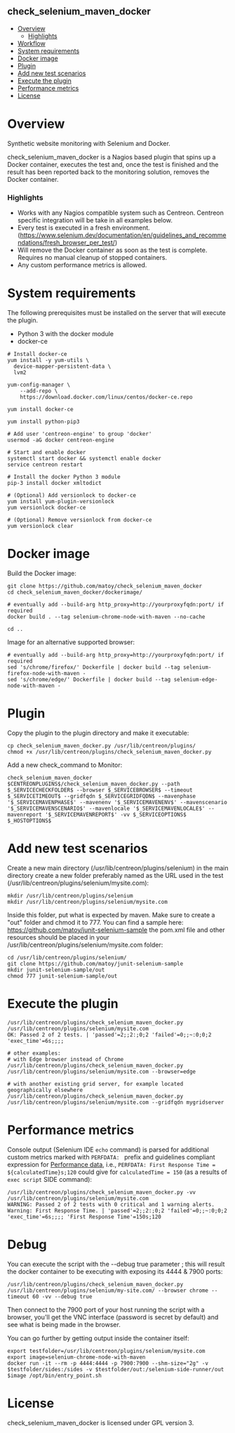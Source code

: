 check_selenium_maven_docker
-----------------------

- [Overview](#overview)
  * [Highlights](#highlights)
- [Workflow](#metrics-naming)
- [System requirements](#system-requirements)
- [Docker image](#docker-image)
- [Plugin](#plugin)
- [Add new test scenarios](#add-new-test-scenarios)
- [Execute the plugin](#execute-the-plugin)
- [Performance metrics](#performance-metrics)
- [License](#license)

# Overview #
Synthetic website monitoring with Selenium and Docker.

check_selenium_maven_docker is a Nagios based plugin that spins up a Docker container, executes the test and, once the test is finished and the result has been reported back to the monitoring solution, removes the Docker container.

### Highlights ###

* Works with any Nagios compatible system such as Centreon. Centreon specific integration will be take in all examples below.
* Every test is executed in a fresh environment. (https://www.selenium.dev/documentation/en/guidelines_and_recommendations/fresh_browser_per_test/)
* Will remove the Docker container as soon as the test is complete. Requires no manual cleanup of stopped containers.
* Any custom performance metrics is allowed.

# System requirements #
The following prerequisites must be installed on the server that will execute the plugin.

* Python 3 with the docker module
* docker-ce

```
# Install docker-ce
yum install -y yum-utils \
  device-mapper-persistent-data \
  lvm2

yum-config-manager \
    --add-repo \
    https://download.docker.com/linux/centos/docker-ce.repo

yum install docker-ce

yum install python-pip3

# Add user 'centreon-engine' to group 'docker'
usermod -aG docker centreon-engine

# Start and enable docker
systemctl start docker && systemctl enable docker
service centreon restart

# Install the docker Python 3 module
pip-3 install docker xmltodict

# (Optional) Add versionlock to docker-ce
yum install yum-plugin-versionlock
yum versionlock docker-ce

# (Optional) Remove versionlock from docker-ce
yum versionlock clear
```


# Docker image #

Build the Docker image:

```
git clone https://github.com/matoy/check_selenium_maven_docker
cd check_selenium_maven_docker/dockerimage/

# eventually add --build-arg http_proxy=http://yourproxyfqdn:port/ if required
docker build . --tag selenium-chrome-node-with-maven --no-cache

cd ..
```

Image for an alternative supported browser:

```
# eventually add --build-arg http_proxy=http://yourproxyfqdn:port/ if required
sed 's/chrome/firefox/' Dockerfile | docker build --tag selenium-firefox-node-with-maven -
sed 's/chrome/edge/' Dockerfile | docker build --tag selenium-edge-node-with-maven -
```

# Plugin #

Copy the plugin to the plugin directory and make it executable:

```
cp check_selenium_maven_docker.py /usr/lib/centreon/plugins/
chmod +x /usr/lib/centreon/plugins/check_selenium_maven_docker.py
```

Add a new check_command to Monitor:

```
check_selenium_maven_docker
$CENTREONPLUGINS$/check_selenium_maven_docker.py --path $_SERVICECHECKFOLDER$ --browser $_SERVICEBROWSER$ --timeout $_SERVICETIMEOUT$ --gridfqdn $_SERVICEGRIDFQDN$ --mavenphase '$_SERVICEMAVENPHASE$' --mavenenv '$_SERVICEMAVENENV$' --mavenscenario '$_SERVICEMAVENSCENARIO$' --mavenlocale '$_SERVICEMAVENLOCALE$' --mavenreport '$_SERVICEMAVENREPORT$' -vv $_SERVICEOPTIONS$ $_HOSTOPTIONS$
```


# Add new test scenarios #

Create a new main directory (/usr/lib/centreon/plugins/selenium) in the main directory create a new folder 
preferably named as the URL used in the test (/usr/lib/centreon/plugins/selenium/mysite.com):

```
mkdir /usr/lib/centreon/plugins/selenium
mkdir /usr/lib/centreon/plugins/selenium/mysite.com
```

Inside this folder, put what is expected by maven.
Make sure to create a "out" folder and chmod it to 777.
You can find a sample here: https://github.com/matoy/junit-selenium-sample
the pom.xml file and other resources should be placed in your /usr/lib/centreon/plugins/selenium/mysite.com folder:

```
cd /usr/lib/centreon/plugins/selenium/
git clone https://github.com/matoy/junit-selenium-sample
mkdir junit-selenium-sample/out
chmod 777 junit-selenium-sample/out
```

# Execute the plugin #

```
/usr/lib/centreon/plugins/check_selenium_maven_docker.py /usr/lib/centreon/plugins/selenium/mysite.com
OK: Passed 2 of 2 tests. | 'passed'=2;;2:;0;2 'failed'=0;;~:0;0;2 'exec_time'=6s;;;;

# other examples:
# with Edge browser instead of Chrome
/usr/lib/centreon/plugins/check_selenium_maven_docker.py /usr/lib/centreon/plugins/selenium/mysite.com --browser=edge

# with another existing grid server, for example located geographically elsewhere
/usr/lib/centreon/plugins/check_selenium_maven_docker.py /usr/lib/centreon/plugins/selenium/mysite.com --gridfqdn mygridserver
```

# Performance metrics #

Console output (Selenium IDE `echo` command) is parsed for additional custom
metrics marked with  `PERFDATA: ` prefix and guidelines compliant expression
for [Performance data](https://nagios-plugins.org/doc/guidelines.html#AEN200),
i.e., `PERFDATA: First Response Time = ${calculatedTime}s;120` could give for 
`calculatedTime = 150` (as a results of `exec script` SIDE command):

```
/usr/lib/centreon/plugins/check_selenium_maven_docker.py -vv /usr/lib/centreon/plugins/selenium/mysite.com
WARNING: Passed 2 of 2 tests with 0 critical and 1 warning alerts. Warning: First Response Time. | 'passed'=2;;2:;0;2 'failed'=0;;~:0;0;2 'exec_time'=6s;;;; 'First Response Time'=150s;120
```

# Debug 
You can execute the script with the --debug true parameter ; this will result the docker container to be executing with exposing its 4444 & 7900 ports:
```
/usr/lib/centreon/plugins/check_selenium_maven_docker.py /usr/lib/centreon/plugins/selenium/my-site.com/ --browser chrome --timeout 60 -vv --debug true
```
Then connect to the 7900 port of your host running the script with a browser, you'll get the VNC interface (password is secret by default) and see what is being made in the browser.

You can go further by getting output inside the container itself:
```
export testfolder=/usr/lib/centreon/plugins/selenium/mysite.com
export image=selenium-chrome-node-with-maven
docker run -it --rm -p 4444:4444 -p 7900:7900 --shm-size="2g" -v $testfolder/sides:/sides -v $testfolder/out:/selenium-side-runner/out $image /opt/bin/entry_point.sh
```

# License 
check_selenium_maven_docker is licensed under GPL version 3.
